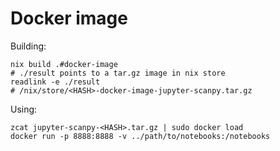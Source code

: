# Docker image

Building:
```
nix build .#docker-image
# ./result points to a tar.gz image in nix store
readlink -e ./result
# /nix/store/<HASH>-docker-image-jupyter-scanpy.tar.gz
```

Using:
```
zcat jupyter-scanpy-<HASH>.tar.gz | sudo docker load
docker run -p 8888:8888 -v ../path/to/notebooks:/notebooks
```


